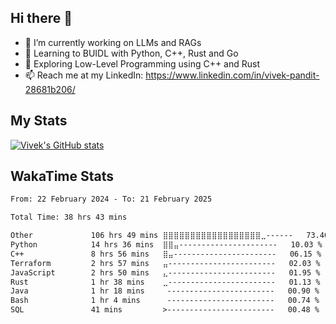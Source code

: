 ## Hi there 👋

- 🔭 I’m currently working on LLMs and RAGs
- 🌱 Learning to BUIDL with Python, C++, Rust and Go 
- 🤔 Exploring Low-Level Programming using C++ and Rust 
- 📫 Reach me at my LinkedIn: https://www.linkedin.com/in/vivek-pandit-28681b206/

## My Stats
[![Vivek's GitHub stats](https://github-readme-stats.vercel.app/api?username=ipanditi&show_icons=true&theme=dark)](https://ipanditi.github.io/)

## WakaTime Stats
<!--START_SECTION:waka-->

```txt
From: 22 February 2024 - To: 21 February 2025

Total Time: 38 hrs 43 mins

Other             106 hrs 49 mins ⣿⣿⣿⣿⣿⣿⣿⣿⣿⣿⣿⣿⣿⣿⣿⣿⣿⣿⣀------   73.40 %
Python            14 hrs 36 mins  ⣿⣿⣤----------------------   10.03 %
C++               8 hrs 56 mins   ⣿⣤-----------------------   06.15 %
Terraform         2 hrs 57 mins   ⣤------------------------   02.03 %
JavaScript        2 hrs 50 mins   ⣄------------------------   01.95 %
Rust              1 hr 38 mins    ⣀------------------------   01.13 %
Java              1 hr 18 mins     ------------------------   00.90 %
Bash              1 hr 4 mins      ------------------------   00.74 %
SQL               41 mins         >------------------------   00.48 %
```

<!--END_SECTION:waka-->


